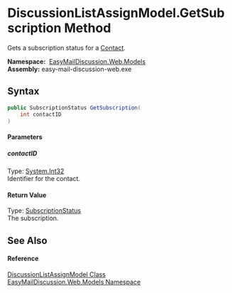 DiscussionListAssignModel.GetSubscription Method
================================================
Gets a subscription status for a [Contact][1].

  **Namespace:**  [EasyMailDiscussion.Web.Models][2]  
  **Assembly:** easy-mail-discussion-web.exe

Syntax
------

```csharp
public SubscriptionStatus GetSubscription(
	int contactID
)
```

#### Parameters

##### *contactID*
Type: [System.Int32][3]  
 Identifier for the contact.

#### Return Value
Type: [SubscriptionStatus][4]  
 The subscription. 

See Also
--------

#### Reference
[DiscussionListAssignModel Class][5]  
[EasyMailDiscussion.Web.Models Namespace][2]  

[1]: ../../EasyMailDiscussion.Common.Database/Contact/README.md
[2]: ../README.md
[3]: https://docs.microsoft.com/dotnet/api/system.int32
[4]: ../../EasyMailDiscussion.Common.Database/SubscriptionStatus/README.md
[5]: README.md